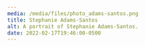 ```yaml
---
media: /media/files/photo_adams-santos.png
title: Stephanie Adams-Santos
alt: A portrait of Stephanie Adams-Santos.
date: 2022-02-17T19:46:00-0500
---
```

